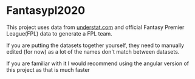 # Fantasypl2020

This project uses data from [understat.com](https://understat.com/league/EPL) and official Fantasy Premier League(FPL) data to generate a FPL team.

If you are putting the datasets together yourself, they need to manually edited (for now) as a lot of the names don't match between datasets.

If you are familiar with it I would recommend using the angular version of this project as that is much faster
